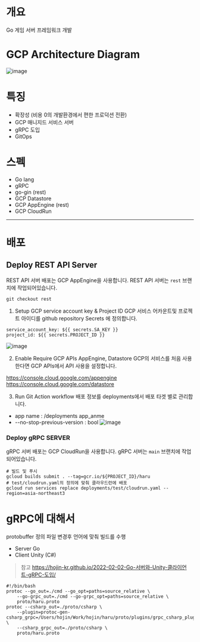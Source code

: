 # 개요
Go 게임 서버 프레임워크 개발

# GCP Architecture Diagram
![image](https://user-images.githubusercontent.com/22079767/154786972-c1e06d6a-15db-4eec-8c35-cb1e29434541.png)

# 특징
- 확장성 (비용 0의 개발환경에서 편한 프로덕션 전환)
- GCP 매니지드 서비스 서버
- gRPC 도입
- GitOps

# 스펙
- Go lang
- gRPC
- go-gin (rest)
- GCP Datastore
- GCP AppEngine (rest)
- GCP CloudRun

---

# 배포
## Deploy REST API Server
REST API 서버 배포는 GCP AppEngine을 사용합니다.
REST API 서버는 `rest` 브랜치에 작업되어있습니다.
```
git checkout rest
```
1.  Setup GCP service account key & Project ID
GCP 서비스 어카운트및 프로젝트 아이디를 github repository Secrets 에 정의합니다.  

```
service_account_key: ${{ secrets.SA_KEY }}
project_id: ${{ secrets.PROJECT_ID }}
```
![image](https://user-images.githubusercontent.com/22079767/144077080-504aeb7c-ae48-4d99-b36c-e6d99216a9ad.png)

2. Enable Require GCP APIs AppEngine, Datastore
GCP의 서비스를 처음 사용한다면 GCP APIs에서 API 사용을 설정합니다.

https://console.cloud.google.com/appengine
https://console.cloud.google.com/datastore

3. Run Git Action workflow
배포 정보를 deployments에서 배포 타겟 별로 관리합니다.

- app name : /deployments app_anme
- --no-stop-previous-version : bool
![image](https://user-images.githubusercontent.com/22079767/144077357-0c05438e-87e0-46c0-8ad3-5e1a21380cc3.png)

### Deploy gRPC SERVER
gRPC 서버 배포는 GCP CloudRun을 사용합니다.
gRPC 서버는 `main` 브랜치에 작업되어있습니다.   

```
# 빌드 및 푸시
gcloud builds submit . --tag=gcr.io/${PROJECT_ID}/haru
# test/cloudrun.yaml의 정의에 맞춰 클라우드런에 배포
gcloud run services replace deployments/test/cloudrun.yaml --region=asia-northeast3
```


# gRPC에 대해서 
protobuffer 정의 파일 변경후 언어에 맞춰 빌드를 수행

- Server Go
- Client Unity (C#) 

> 참고
> https://hojin-kr.github.io/2022-02-02-Go-서버와-Unity-클라이언트-gRPC-도입/

```
#!/bin/bash
protoc --go_out=./cmd --go_opt=paths=source_relative \
    --go-grpc_out=./cmd --go-grpc_opt=paths=source_relative \
    proto/haru.proto
protoc --csharp_out=./proto/csharp \ 
    --plugin=protoc-gen-csharp_grpc=/Users/hojin/Work/hojin/haru/proto/plugins/grpc_csharp_plugin \
    --csharp_grpc_out=./proto/csharp \
    proto/haru.proto
```
